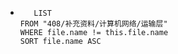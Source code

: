 *   
    ```dataview
	   LIST
	FROM "408/补充资料/计算机网络/运输层"
	WHERE file.name != this.file.name
	SORT file.name ASC
    ```
